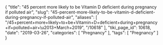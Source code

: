 {
    "title": "45 percent more likely to be Vitamin D deficient during pregnancy if polluted air",
    "slug": "45-percent-more-likely-to-be-vitamin-d-deficient-during-pregnancy-if-polluted-air",
    "aliases": [
        "/45+percent+more+likely+to+be+Vitamin+D+deficient+during+pregnancy+if+polluted+air+\u2013+March+2019",
        "/10618"
    ],
    "tiki_page_id": 10618,
    "date": "2019-03-26",
    "categories": [
        "Pregnancy"
    ],
    "tags": [
        "Pregnancy"
    ]
}